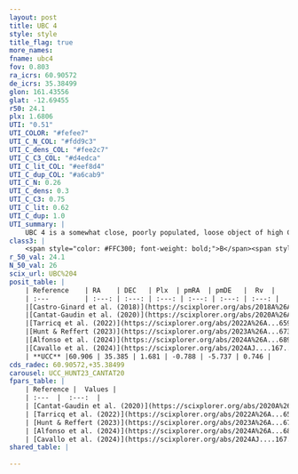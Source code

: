 ```yaml
---
layout: post
title: UBC 4
style: style
title_flag: true
more_names: 
fname: ubc4
fov: 0.803
ra_icrs: 60.90572
de_icrs: 35.38499
glon: 161.43556
glat: -12.69455
r50: 24.1
plx: 1.6806
UTI: "0.51"
UTI_COLOR: "#fefee7"
UTI_C_N_COL: "#fdd9c3"
UTI_C_dens_COL: "#fee2c7"
UTI_C_C3_COL: "#d4edca"
UTI_C_lit_COL: "#eef8d4"
UTI_C_dup_COL: "#a6cab9"
UTI_C_N: 0.26
UTI_C_dens: 0.3
UTI_C_C3: 0.75
UTI_C_lit: 0.62
UTI_C_dup: 1.0
UTI_summary: |
    UBC 4 is a somewhat close, poorly populated, loose object of high C3 quality. It is moderately studied in the literature.
class3: |
    <span style="color: #FFC300; font-weight: bold;">B</span><span style="color: green; font-weight: bold;">A</span>
r_50_val: 24.1
N_50_val: 26
scix_url: UBC%204
posit_table: |
    | Reference    | RA    | DEC   | Plx  | pmRA  | pmDE   |  Rv  |
    | :---         | :---: | :---: | :---: | :---: | :---: | :---: |
    |[Castro-Ginard et al. (2018)](https://scixplorer.org/abs/2018A%26A...618A..59C) | 60.968 | 35.357 | 1.645 | -0.75 | -5.725 | 3.67 |
    |[Cantat-Gaudin et al. (2020)](https://scixplorer.org/abs/2020A%26A...640A...1C) | 61.002 | 35.347 | 1.649 | -0.759 | -5.696 | -- |
    |[Tarricq et al. (2022)](https://scixplorer.org/abs/2022A%26A...659A..59T) | 60.737 | 35.55 | 1.66 | -0.799 | -5.743 | -- |
    |[Hunt & Reffert (2023)](https://scixplorer.org/abs/2023A%26A...673A.114H) | 60.658 | 35.561 | 1.669 | -0.717 | -5.728 | 0.441 |
    |[Alfonso et al. (2024)](https://scixplorer.org/abs/2024A%26A...689A..18A) | 60.65 | 35.621 | 1.633 | -0.789 | -5.756 | -- |
    |[Cavallo et al. (2024)](https://scixplorer.org/abs/2024AJ....167...12C) | 60.861 | 35.456 | 1.671 | -- | -- | -- |
    | **UCC** |60.906 | 35.385 | 1.681 | -0.788 | -5.737 | 0.746 | 
cds_radec: 60.90572,+35.38499
carousel: UCC_HUNT23_CANTAT20
fpars_table: |
    | Reference |  Values |
    | :---  |  :---:  |
    | [Cantat-Gaudin et al. (2020)](https://scixplorer.org/abs/2020A%26A...640A...1C) | `AVNN=0.54, DMNN=8.91, AgeNN=8.72` |
    | [Tarricq et al. (2022)](https://scixplorer.org/abs/2022A%26A...659A..59T) | `Dist=595, logAgeNN=8.74` |
    | [Hunt & Reffert (2023)](https://scixplorer.org/abs/2023A%26A...673A.114H) | `AV50=0.741, diffAV50=1.242, MOD50=8.779, logAge50=8.315` |
    | [Alfonso et al. (2024)](https://scixplorer.org/abs/2024A%26A...689A..18A) | `AV=0.54021, MOD=8.90968, logAge=8.88672, Z=-0.1117` |
    | [Cavallo et al. (2024)](https://scixplorer.org/abs/2024AJ....167...12C) | `AV50=0.87, dMod50=8.86, logAge50=8.44, [Fe/H]50=0.26` |
shared_table: |
    
---
```

